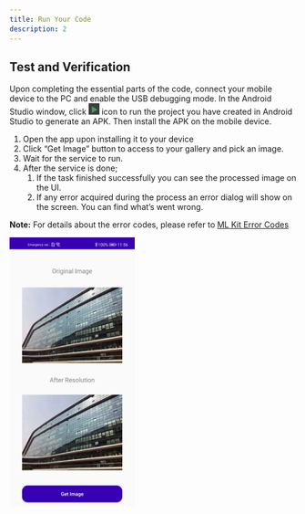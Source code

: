```yaml
---
title: Run Your Code
description: 2
---
```


<h2><strong>Test and Verification</strong></h2>
<p>Upon completing the essential parts of the code, connect your mobile device to the PC and enable the USB debugging mode. In the Android Studio window, click   <img style="width: 19.00px" src="https://raw.githubusercontent.com/iebayirli/ImageSuperResolutionCodelab/master/assets/run_image.png" onclick="imageclick(src)">    icon to run the project you have created in Android Studio to generate an APK. Then install the APK on the mobile device.</p>

<ol type="1">
	<li>Open the app upon installing it to your device</li>
	<li>Click “Get Image” button to access to your gallery and pick an image.</li>
	<li>Wait for the service to run.</li>
  <li> After the service is done;
    <ol type="1">
      <li>If the task finished successfully you can see the processed image on the UI.</li>
      <li>If any error acquired during the process an error dialog will show on the screen. You can find what’s went wrong.</li>
    </ol>
  </li>
</ol>

<aside class="special">
  <p><strong>Note:</strong> For details about the error codes, please refer to  <a href="https://developer.huawei.com/consumer/en/doc/HMSCore-References/mlexception-0000001050169383-V5" target="_blank">ML Kit Error Codes</a></p>
</aside>
<img style="width: 220.00px" src="https://raw.githubusercontent.com/iebayirli/ImageSuperResolutionCodelab/master/assets/outputFile.png" onclick="imageclick(src)">

